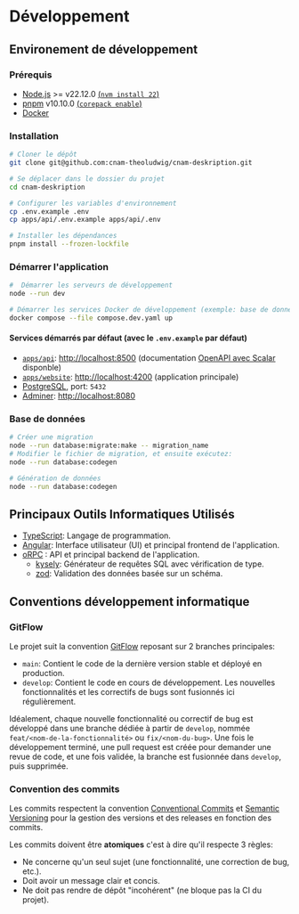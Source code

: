 # Développement

## Environement de développement

### Prérequis

- [Node.js](https://nodejs.org/) >= v22.12.0 [(`nvm install 22`)](https://nvm.sh)
- [pnpm](https://pnpm.io/) v10.10.0 [(`corepack enable`)](https://nodejs.org/docs/latest-v22.x/api/corepack.html)
- [Docker](https://www.docker.com/)

### Installation

```sh
# Cloner le dépôt
git clone git@github.com:cnam-theoludwig/cnam-deskription.git

# Se déplacer dans le dossier du projet
cd cnam-deskription

# Configurer les variables d'environnement
cp .env.example .env
cp apps/api/.env.example apps/api/.env

# Installer les dépendances
pnpm install --frozen-lockfile
```

### Démarrer l'application

```sh
#  Démarrer les serveurs de développement
node --run dev

# Démarrer les services Docker de développement (exemple: base de données)
docker compose --file compose.dev.yaml up
```

#### Services démarrés par défaut (avec le `.env.example` par défaut)

- [`apps/api`](../apps/api): <http://localhost:8500> (documentation [OpenAPI avec Scalar](https://scalar.com) disponble)
- [`apps/website`](../apps/website): <http://localhost:4200> (application principale)
- [PostgreSQL](https://www.postgresql.org/), port: `5432`
- [Adminer](https://adminerneo.org/): <http://localhost:8080>

### Base de données

```sh
# Créer une migration
node --run database:migrate:make -- migration_name
# Modifier le fichier de migration, et ensuite exécutez:
node --run database:codegen

# Génération de données
node --run database:codegen
```

## Principaux Outils Informatiques Utilisés

- [TypeScript](https://www.typescriptlang.org/): Langage de programmation.
- [Angular](https://angular.dev/): Interface utilisateur (UI) et principal frontend de l'application.
- [oRPC](https://orpc.unnoq.com/) : API et principal backend de l'application.
    - [kysely](https://kysely.dev/): Générateur de requêtes SQL avec vérification de type.
    - [zod](https://zod.dev): Validation des données basée sur un schéma.

## Conventions développement informatique

### GitFlow

Le projet suit la convention [GitFlow](https://nvie.com/posts/a-successful-git-branching-model/) reposant sur 2 branches principales:

- `main`: Contient le code de la dernière version stable et déployé en production.
- `develop`: Contient le code en cours de développement. Les nouvelles fonctionnalités et les correctifs de bugs sont fusionnés ici régulièrement.

Idéalement, chaque nouvelle fonctionnalité ou correctif de bug est développé dans une branche dédiée à partir de `develop`, nommée `feat/<nom-de-la-fonctionnalité>` ou `fix/<nom-du-bug>`. Une fois le développement terminé, une pull request est créée pour demander une revue de code, et une fois validée, la branche est fusionnée dans `develop`, puis supprimée.

### Convention des commits

Les commits respectent la convention [Conventional Commits](https://www.conventionalcommits.org/) et [Semantic Versioning](https://semver.org/) pour la gestion des versions et des releases en fonction des commits.

Les commits doivent être **atomiques** c'est à dire qu'il respecte 3 règles:

- Ne concerne qu'un seul sujet (une fonctionnalité, une correction de bug, etc.).
- Doit avoir un message clair et concis.
- Ne doit pas rendre de dépôt "incohérent" (ne bloque pas la CI du projet).
